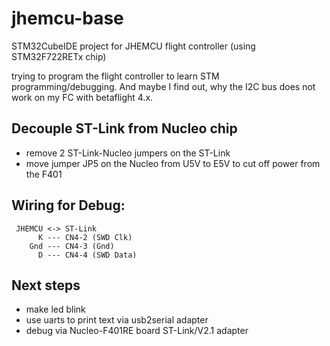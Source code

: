 # jhemcu-base
STM32CubeIDE project for JHEMCU flight controller (using STM32F722RETx chip)

trying to program the flight controller to learn STM programming/debugging.
And maybe I find out, why the I2C bus does not work on my FC with betaflight 4.x.

## Decouple ST-Link from Nucleo chip
* remove 2 ST-Link-Nucleo jumpers on the ST-Link
* move jumper JP5 on the Nucleo from U5V to E5V to cut off power from the F401

## Wiring for Debug:
     JHEMCU <-> ST-Link
          K --- CN4-2 (SWD Clk)
        Gnd --- CN4-3 (Gnd) 
          D --- CN4-4 (SWD Data)

## Next steps
* make led blink
* use uarts to print text via usb2serial adapter
* debug via Nucleo-F401RE board ST-Link/V2.1 adapter
